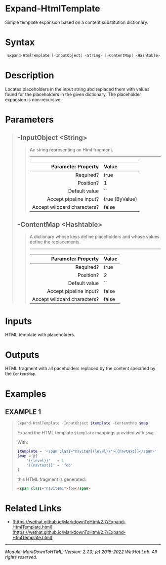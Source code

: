 ﻿# Expand-HtmlTemplate

Simple template expansion based on a content substitution dictionary.

# Syntax
```PowerShell
 Expand-HtmlTemplate [-InputObject] <String> [-ContentMap] <Hashtable>  [<CommonParameters>] 
```


# Description


Locates placeholders in the input string abd replaced them
with values found for the placeholders in the given dictionary. The placeholder
expansion is non-recursive.





# Parameters

<blockquote>



## -InputObject \<String\>

<blockquote>

An string representing an Html fragment.

---

Parameter Property         | Value
--------------------------:|:----------
Required?                  | true
Position?                  | 1
Default value              | ``
Accept pipeline input?     | true (ByValue)
Accept wildcard characters?| false

</blockquote>
 

## -ContentMap \<Hashtable\>

<blockquote>

A dictionary whose keys define placeholders and whose values define the
replacements.

---

Parameter Property         | Value
--------------------------:|:----------
Required?                  | true
Position?                  | 2
Default value              | ``
Accept pipeline input?     | false
Accept wildcard characters?| false

</blockquote>


</blockquote>


# Inputs
HTML template with placeholders.


# Outputs
HTML fragment with all paceholders replaced by the content specified
by the `ContentMap`.

# Examples


## EXAMPLE 1

> ~~~ PowerShell
> Expand-HtmlTemplate -InputObject $template -ContentMap $map
> ~~~
>
> 
> Expand the HTML template `$template` mappings provided with `$map`.
> 
> With:
> 
> ~~~ PowerShell
> $template = '<span class="navitem{{level}}">{{navtext}}</span>'
> $map = @{
>     '{{level}}'   = 1
>     '{{navtext}}' = 'foo'
> }
> ~~~
> 
> this HTML fragment is generated:
> 
> ~~~ html
> <span class="navitem1">foo</span>
> ~~~
> 
> 
> 
> 
> 
> 
> 
> 
> 
> 
> 
> 


# Related Links

* [https://wethat.github.io/MarkdownToHtml/2.7/Expand-HtmlTemplate.html](https://wethat.github.io/MarkdownToHtml/2.7/Expand-HtmlTemplate.html)

---

<cite>Module: MarkDownToHTML; Version: 2.7.0; (c) 2018-2022 WetHat Lab. All rights reserved.</cite>
